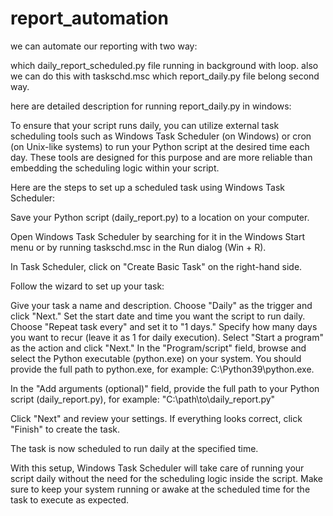 # report_automation
we can automate our reporting with two way:

which daily_report_scheduled.py file running in background with loop.
also we can do this with taskschd.msc which  report_daily.py file belong second way.

here are detailed description for running report_daily.py in windows:


To ensure that your script runs daily, you can utilize external task scheduling tools such as Windows Task Scheduler (on Windows) or cron (on Unix-like systems) to run your Python script at the desired time each day. These tools are designed for this purpose and are more reliable than embedding the scheduling logic within your script.

Here are the steps to set up a scheduled task using Windows Task Scheduler:

Save your Python script (daily_report.py) to a location on your computer.

Open Windows Task Scheduler by searching for it in the Windows Start menu or by running taskschd.msc in the Run dialog (Win + R).

In Task Scheduler, click on "Create Basic Task" on the right-hand side.

Follow the wizard to set up your task:

Give your task a name and description.
Choose "Daily" as the trigger and click "Next."
Set the start date and time you want the script to run daily.
Choose "Repeat task every" and set it to "1 days."
Specify how many days you want to recur (leave it as 1 for daily execution).
Select "Start a program" as the action and click "Next."
In the "Program/script" field, browse and select the Python executable (python.exe) on your system. You should provide the full path to python.exe, for example: C:\Python39\python.exe.

In the "Add arguments (optional)" field, provide the full path to your Python script (daily_report.py), for example: "C:\path\to\daily_report.py"

Click "Next" and review your settings. If everything looks correct, click "Finish" to create the task.

The task is now scheduled to run daily at the specified time.

With this setup, Windows Task Scheduler will take care of running your script daily without the need for the scheduling logic inside the script. Make sure to keep your system running or awake at the scheduled time for the task to execute as expected.

